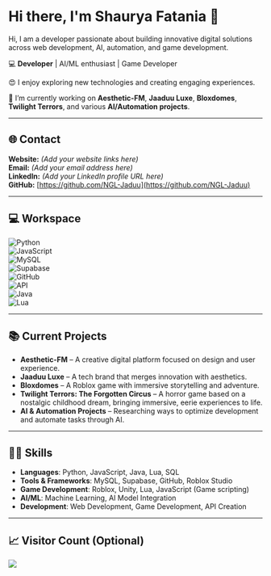 # Hi there, I'm Shaurya Fatania 👋

Hi, I am a developer passionate about building innovative digital solutions across web development, AI, automation, and game development.

💻 **Developer** | AI/ML enthusiast | Game Developer

😍 I enjoy exploring new technologies and creating engaging experiences.

🔭 I’m currently working on **Aesthetic-FM**, **Jaaduu Luxe**, **Bloxdomes**, **Twilight Terrors**, and various **AI/Automation projects**.

---

## 🌐 Contact

**Website:** *(Add your website links here)*  
**Email:** *(Add your email address here)*  
**LinkedIn:** *(Add your LinkedIn profile URL here)*  
**GitHub:** [https://github.com/NGL-Jaduu](https://github.com/NGL-Jaduu)

---

## 💻 Workspace

![Python](https://img.shields.io/badge/python-3670A0?style=for-the-badge&logo=python&logoColor=white)  
![JavaScript](https://img.shields.io/badge/javascript-%23323330.svg?style=for-the-badge&logo=javascript&logoColor=%23F7DF1E)  
![MySQL](https://img.shields.io/badge/mysql-%2300f.svg?style=for-the-badge&logo=mysql&logoColor=white)  
![Supabase](https://img.shields.io/badge/Supabase-3FCF8E?style=for-the-badge&logo=supabase&logoColor=white)  
![GitHub](https://img.shields.io/badge/github-%23121011.svg?style=for-the-badge&logo=github&logoColor=white)  
![API](https://img.shields.io/badge/API-gray?style=for-the-badge&logo=api&logoColor=white)  
![Java](https://img.shields.io/badge/java-007396?style=for-the-badge&logo=java&logoColor=white)  
![Lua](https://img.shields.io/badge/Lua-2C2D72?style=for-the-badge&logo=lua&logoColor=white)  

---

## 📚 Current Projects

- **Aesthetic-FM** – A creative digital platform focused on design and user experience.
- **Jaaduu Luxe** – A tech brand that merges innovation with aesthetics.
- **Bloxdomes** – A Roblox game with immersive storytelling and adventure.
- **Twilight Terrors: The Forgotten Circus** – A horror game based on a nostalgic childhood dream, bringing immersive, eerie experiences to life.
- **AI & Automation Projects** – Researching ways to optimize development and automate tasks through AI.

---

## 🧑‍💻 Skills

- **Languages**: Python, JavaScript, Java, Lua, SQL  
- **Tools & Frameworks**: MySQL, Supabase, GitHub, Roblox Studio  
- **Game Development**: Roblox, Unity, Lua, JavaScript (Game scripting)  
- **AI/ML**: Machine Learning, AI Model Integration  
- **Development**: Web Development, Game Development, API Creation  

---

## 📈 Visitor Count (Optional)

[![](https://visitcount.itsvg.in/api?id=NGL-Jaduu&icon=1&color=1)](https://visitcount.itsvg.in)
